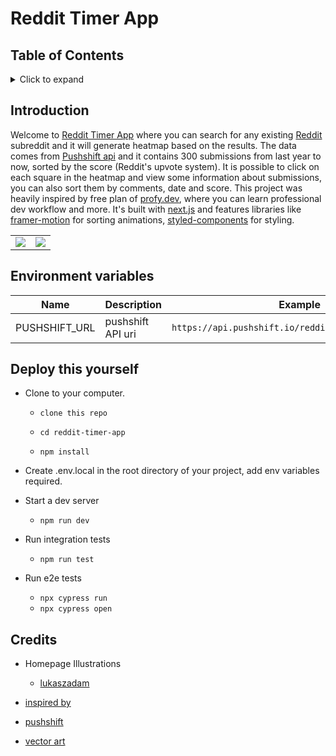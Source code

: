 # Reddit Timer App

## Table of Contents

<details>
<summary>Click to expand</summary>
  
- [Introduction](#introduction)  
  
- [Environment Variables](#environment-variables)

- [Credits](#credits)

</details>

## Introduction

Welcome to [Reddit Timer App](https://reddit-timer-app.vercel.app/) where you can
search for any existing [Reddit](https://www.reddit.com/) subreddit and it will generate heatmap based on the results. The data comes from [Pushshift api](https://pushshift.io/api-parameters/) and
it contains 300 submissions from last year to now, sorted by the score (Reddit's upvote system). It is possible to click on each square in the heatmap and view some information about submissions, you can also sort them by comments, date and score. This project was heavily inspired by free plan of [profy.dev](https://profy.dev/project/reddit-timer), where you can learn professional dev workflow and more. It's built with [next.js](https://nextjs.org/) and features libraries like [framer-motion](https://www.framer.com/docs/) for sorting animations, [styled-components](https://styled-components.com/) for styling.

<table>
  <tr>
    <td align="left">
<img src="https://user-images.githubusercontent.com/32775962/140656002-e3f8a400-74f3-41b2-9a7b-976fe8fccb1d.jpg" align="center" />
    </td>
    <td align="right">
<img src="https://user-images.githubusercontent.com/32775962/140656017-f68d0022-add7-4edc-921b-d098a66fa05c.jpg" align="center" />
    </td>
  </tr>
</table>

## Environment variables

| Name          | Description       | Example                                              |
| ------------- | ----------------- | ---------------------------------------------------- |
| PUSHSHIFT_URL | pushshift API uri | `https://api.pushshift.io/reddit/search/submission/` |

## Deploy this yourself

- Clone to your computer.

  - `clone this repo`

  - `cd reddit-timer-app`

  - `npm install`

- Create .env.local in the root directory of your project, add env variables required.

- Start a dev server

  - `npm run dev`

- Run integration tests

  - `npm run test`

- Run e2e tests

  - `npx cypress run`
  - `npx cypress open`

## Credits

- Homepage Illustrations

  - [lukaszadam](https://lukaszadam.com/illustrations)

- [inspired by](https://profy.dev/project/reddit-timer)
- [pushshift](https://pushshift.io/)
- [vector art](https://iconmonstr.com/)
